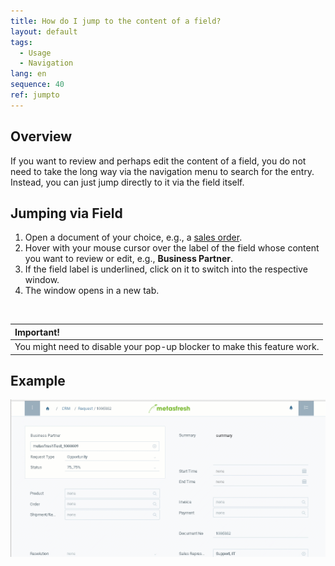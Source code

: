 ```yaml
---
title: How do I jump to the content of a field?
layout: default
tags:
  - Usage
  - Navigation
lang: en
sequence: 40
ref: jumpto
---
```


## Overview
If you want to review and perhaps edit the content of a field, you do not need to take the long way via the navigation menu to search for the entry. Instead, you can just jump directly to it via the field itself.

## Jumping via Field
1. Open a document of your choice, e.g., a [sales order](SalesOrder_recording).
1. Hover with your mouse cursor over the label of the field whose content you want to review or edit, e.g., **Business Partner**.
1. If the field label is underlined, click on it to switch into the respective window.
1. The window opens in a new tab.
<br>

| **Important!** |
| :- |
| You might need to disable your pop-up blocker to make this feature work. |

## Example
![](assets/jumpto.gif)
